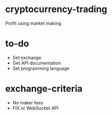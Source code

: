 # cryptocurrency-trading

Profit using market making

# to-do

- Set exchange
- Get API documentation
- Set programming language

# exchange-criteria

- No maker fees
- FIX or WebSocket API

